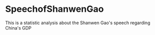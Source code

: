 # SpeechofShanwenGao
This is a statistic analysis about the Shanwen Gao's speech regarding China's GDP
